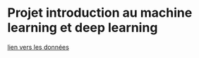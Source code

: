 # Projet introduction au machine learning et deep learning

[lien vers les données](http://vision.stanford.edu/aditya86/ImageNetDogs/)